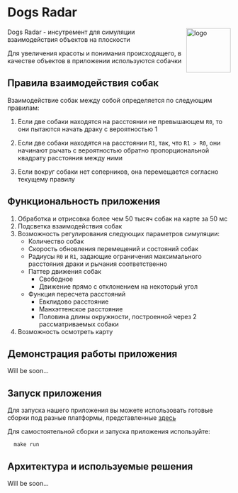 # Dogs Radar

<img width="100" alt="logo" align="right" src="https://github.com/user-attachments/assets/1e257c78-76a6-41dc-b34d-d898cf4489e8">

Dogs Radar - инсутремент для симуляции взаимодействия объектов на плоскости

Для увеличения красоты и понимания происходящего, в качестве объектов в приложении используются собачки

## Правила взаимодействия собак

Взаимодействие собак между собой определяется по следующим правилам:
1. Если две собаки находятся на расстоянии не превышающем `R0`, то они пытаются начать драку с вероятностью 1

2. Если две собаки находятся на расстоянии `R1`, так, что `R1 > R0`, они начинают рычать с вероятностью обратно пропорциональной квадрату расстояния между ними

3. Если вокруг собаки нет соперников, она перемещается согласно текущему правилу

## Функциональность приложения

1. Обработка и отрисовка более чем 50 тысяч собак на карте за 50 мс
2. Подсветка взаимодействия собак
3. Возможность регулирования следующих параметров симуляции:
    - Количество собак 
    - Скорость обновления перемещений и состояний собак
    - Радиусы `R0` и `R1`, задающие ограничения максимального расстояния драки и рычания соответственно
    - Паттер движения собак
      * Свободное 
      * Движение прямо с отклонением на некоторый угол
    - Функция пересчета расстояний
      * Евклидово расстояние
      * Манхэттенское расстояние
      * Половина длины окружности, построенной через 2 рассматриваемых собаки
4. Возможность осмотреть карту

## Демонстрация работы приложения

Will be soon...

## Запуск приложения 

Для запуска нашего приложения вы можете использовать готовые сборки под разные платформы, представленные [здесь](https://github.com/PavlushaSource/Radar/releases)

Для самостоятельной сборки и запуска приложения используйте:

```shell 
  make run 
```

## Архитектура и используемые решения

Will be soon...

